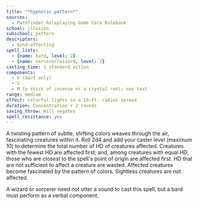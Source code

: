 ```yaml
---
title: "*hypnotic pattern*"
sources:
  - Pathfinder Roleplaying Game Core Rulebook
school: illusion
subschool: pattern
descriptors:
  - mind-affecting
spell_lists:
  - {name: bard, level: 2}
  - {name: sorcerer/wizard, level: 2}
casting_time: 1 standard action
components:
  - V (bard only)
  - S
  - M (a stick of incense or a crystal rod); see text
range: medium
effect: colorful lights in a 10-ft.-radius spread
duration: Concentration + 2 rounds
saving_throw: Will negates
spell_resistance: yes
---
```


A twisting pattern of subtle, shifting colors weaves through the air, fascinating creatures within it. Roll 2d4 and add your caster level (maximum 10) to determine the total number of HD of creatures affected. Creatures with the fewest HD are affected first; and, among creatures with equal HD, those who are closest to the spell's point of origin are affected first. HD that are not sufficient to affect a creature are wasted. Affected creatures become fascinated by the pattern of colors. Sightless creatures are not affected.

A wizard or sorcerer need not utter a sound to cast this spell, but a bard must perform as a verbal component.

